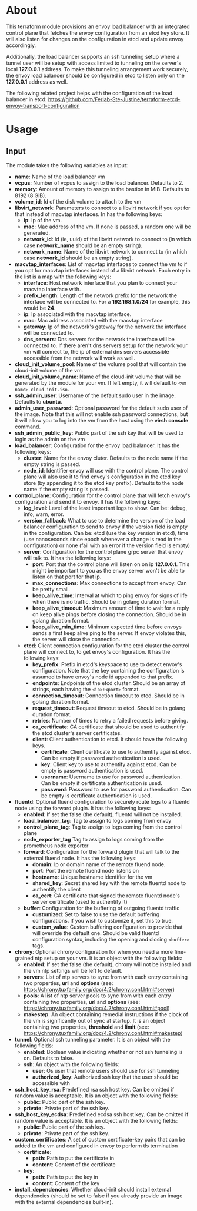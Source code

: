 # About

This terraform module provisions an envoy load balancer with an integrated control plane that fetches the envoy configuration from an etcd key store. It will also listen for changes on the configuration in etcd and update envoy accordingly.

Additionally, the load balancer supports an ssh tunneling setup where a tunnel user will be setup with access limited to tunneling on the server's local **127.0.0.1** address. To make this tunneling arrangement work securely, the envoy load balancer should be configured in etcd to listen only on the **127.0.0.1** address as well.

The following related project helps with the configuration of the load balancer in etcd: https://github.com/Ferlab-Ste-Justine/terraform-etcd-envoy-transport-configuration

# Usage

## Input

The module takes the following variables as input:

- **name**: Name of the load balancer vm
- **vcpus**: Number of vcpus to assign to the load balancer. Defaults to 2.
- **memory**: Amount of memory to assign to the bastion in MiB. Defaults to 8192 (8 GiB).
- **volume_id**: Id of the disk volume to attach to the vm
- **libvirt_network**: Parameters to connect to a libvirt network if you opt for that instead of macvtap interfaces. In has the following keys:
  - **ip**: Ip of the vm.
  - **mac**: Mac address of the vm. If none is passed, a random one will be generated.
  - **network_id**: Id (ie, uuid) of the libvirt network to connect to (in which case **network_name** should be an empty string).
  - **network_name**: Name of the libvirt network to connect to (in which case **network_id** should be an empty string).
- **macvtap_interfaces**: List of macvtap interfaces to connect the vm to if you opt for macvtap interfaces instead of a libvirt network. Each entry in the list is a map with the following keys:
  - **interface**: Host network interface that you plan to connect your macvtap interface with.
  - **prefix_length**: Length of the network prefix for the network the interface will be connected to. For a **192.168.1.0/24** for example, this would be **24**.
  - **ip**: Ip associated with the macvtap interface. 
  - **mac**: Mac address associated with the macvtap interface
  - **gateway**: Ip of the network's gateway for the network the interface will be connected to.
  - **dns_servers**: Dns servers for the network the interface will be connected to. If there aren't dns servers setup for the network your vm will connect to, the ip of external dns servers accessible accessible from the network will work as well.
- **cloud_init_volume_pool**: Name of the volume pool that will contain the cloud-init volume of the vm.
- **cloud_init_volume_name**: Name of the cloud-init volume that will be generated by the module for your vm. If left empty, it will default to ``<vm name>-cloud-init.iso``.
- **ssh_admin_user**: Username of the default sudo user in the image. Defaults to **ubuntu**.
- **admin_user_password**: Optional password for the default sudo user of the image. Note that this will not enable ssh password connections, but it will allow you to log into the vm from the host using the **virsh console** command.
- **ssh_admin_public_key**: Public part of the ssh key that will be used to login as the admin on the vm
- **load_balancer**: Configuration for the envoy load balancer. It has the following keys:
  - **cluster**: Name for the envoy cluter. Defaults to the node name if the empty string is passed.
  - **node_id**: Identifier envoy will use with the control plane. The control plane will also use it to find envoy's configuration in the etcd key store (by appending it to the etcd key prefix). Defaults to the node name if the empty string is passed.
- **control_plane**: Configuration for the control plane that will fetch envoy's configuration and send it to envoy. It has the following keys:
  - **log_level**: Level of the least important logs to show. Can be: debug, info, warn, error.
  - **version_fallback**: What to use to determine the version of the load balancer configuration to send to envoy if the version field is empty in the configuration. Can be: etcd (use the key version in etcd), time (use nanoseconds since epoch whenever a change is read in the configuration) or none (fail with an error if the version field is empty)
  - **server**: Configuration for the control plane grpc server that envoy will talk to. It has the following keys:
    - **port**: Port that the control plane will listen on on ip **127.0.0.1**. This might be important to you as the envoy server won't be able to listen on that port for that ip.
    - **max_connections**: Max connections to accept from envoy. Can be pretty small.
    - **keep_alive_time**: Interval at which to ping envoy for signs of life when there is no traffic. Should be in golang duration format.
    - **keep_alive_timeout**: Maximum amount of time to wait for a reply on keep alive pings before closing the connection. Should be in golang duration format.
    - **keep_alive_min_time**: Minimum expected time before envoys sends a first keep alive ping to the server. If envoy violates this, the server will close the connection.
  - **etcd**: Client connection configuration for the etcd cluster the control plane will connect to, to get envoy's configuration. It has the following keys:
    - **key_prefix**: Prefix in etcd's keyspace to use to detect envoy's configuration. Note that the key containing the configuration is assumed to have envoy's node id appended to that prefix.
    - **endpoints**: Endpoints of the etcd cluster. Should be an array of strings, each having the `<ip>:<port>` format.
    - **connection_timeout**: Connection timeout to etcd. Should be in golang duration format.
    - **request_timeout**: Request timeout to etcd. Should be in golang duration format.
    - **retries**: Number of times to retry a failed requests before giving.
    - **ca_certificate**: CA certificate that should be used to authentify the etcd cluster's server certificates.
    - **client**: Client authentication to etcd. It should have the following keys.
      - **certificate**: Client certificate to use to authentify against etcd. Can be empty if password authentication is used.
      - **key**: Client key to use to authentify against etcd. Can be empty is password authentication is used.
      - **username**: Username to use for password authentication. Can be empty if certificate authentication is used.
      - **password**: Password to use for password authentication. Can be empty is certificate authentication is used.
- **fluentd**: Optional fluend configuration to securely route logs to a fluentd node using the forward plugin. It has the following keys:
  - **enabled**: If set the false (the default), fluentd will not be installed.
  - **load_balancer_tag**: Tag to assign to logs coming from envoy
  - **control_plane_tag**: Tag to assign to logs coming from the control plane
  - **node_exporter_tag** Tag to assign to logs coming from the prometheus node exporter
  - **forward**: Configuration for the forward plugin that will talk to the external fluend node. It has the following keys:
    - **domain**: Ip or domain name of the remote fluend node.
    - **port**: Port the remote fluend node listens on
    - **hostname**: Unique hostname identifier for the vm
    - **shared_key**: Secret shared key with the remote fluentd node to authentify the client
    - **ca_cert**: CA certificate that signed the remote fluentd node's server certificate (used to authentify it)
  - **buffer**: Configuration for the buffering of outgoing fluentd traffic
    - **customized**: Set to false to use the default buffering configurations. If you wish to customize it, set this to true.
    - **custom_value**: Custom buffering configuration to provide that will override the default one. Should be valid fluentd configuration syntax, including the opening and closing ```<buffer>``` tags.
- **chrony**: Optional chrony configuration for when you need a more fine-grained ntp setup on your vm. It is an object with the following fields:
  - **enabled**: If set the false (the default), chrony will not be installed and the vm ntp settings will be left to default.
  - **servers**: List of ntp servers to sync from with each entry containing two properties, **url** and **options** (see: https://chrony.tuxfamily.org/doc/4.2/chrony.conf.html#server)
  - **pools**: A list of ntp server pools to sync from with each entry containing two properties, **url** and **options** (see: https://chrony.tuxfamily.org/doc/4.2/chrony.conf.html#pool)
  - **makestep**: An object containing remedial instructions if the clock of the vm is significantly out of sync at startup. It is an object containing two properties, **threshold** and **limit** (see: https://chrony.tuxfamily.org/doc/4.2/chrony.conf.html#makestep)
- **tunnel**: Optional ssh tunneling parameter. It is an object with the following fields:
  - **enabled**: Boolean value indicating whether or not ssh tunneling is on. Defaults to false.
  - **ssh**: An object with the following fields:
    - **user**: Os user that remote users should use for ssh tunneling
    - **authorized_key**: Authorized ssh key that the user should be accessible with
- **ssh_host_key_rsa**: Predefined rsa ssh host key. Can be omitted if random value is acceptable. It is an object with the following fields:
  - **public**: Public part of the ssh key.
  - **private**: Private part of the ssh key.
- **ssh_host_key_ecdsa**: Predefined ecdsa ssh host key. Can be omitted if random value is acceptable. It is an object with the following fields:
  - **public**: Public part of the ssh key.
  - **private**: Private part of the ssh key.
- **custom_certificates**: A set of custom certificate-key pairs that can be added to the vm and configured in envoy to perform tls termination
  - **certificate**:
    - **path**: Path to put the certificate in
    - **content**: Content of the certificate
  - **key**:
    - **path**: Path to put the key in
    - **content**: Content of the key
- **install_dependencies**: Whether cloud-init should install external dependencies (should be set to false if you already provide an image with the external dependencies built-in).